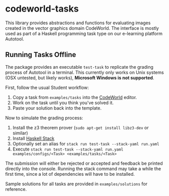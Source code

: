 # codeworld-tasks

This library provides abstractions and functions for evaluating images created in the vector graphics domain CodeWorld.
The interface is mostly used as part of a Haskell programming task type on our e-learning platform Autotool.

## Running Tasks Offline

The package provides an executable `test-task` to replicate the grading process of Autotool in a terminal.
This currently only works on Unix systems (OSX untested, but likely works), **Microsoft Windows is not supported**.

First, follow the usual Student workflow:

1. Copy a task from `examples/tasks` into the [CodeWorld](https://codeworld.fmi.uni-due.de/haskell) editor.
1. Work on the task until you think you've solved it.
1. Paste your solution back into the template.

Now to simulate the grading process:

1. Install the z3 theorem prover (`sudo apt-get install libz3-dev` or similar)
1. Install [Haskell Stack](https://docs.haskellstack.org/en/stable/#__tabbed_2_1)
1. Optionally set an alias for `stack run test-task --stack-yaml run.yaml`
1. Execute `stack run test-task --stack-yaml run.yaml examples/configs/<Task> <examples/tasks/<Task>`

The submission will either be rejected or accepted and feedback be printed directly into the console.
Running the stack command may take a while the first time, since a lot of dependencies will have to be installed.

Sample solutions for all tasks are provided in `examples/solutions` for reference.
